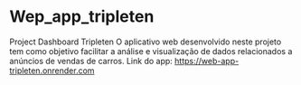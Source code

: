 # Wep_app_tripleten
Project Dashboard Tripleten
O aplicativo web desenvolvido neste projeto tem como objetivo facilitar a análise e visualização de dados relacionados a anúncios de vendas de carros.
Link do app: https://web-app-tripleten.onrender.com
